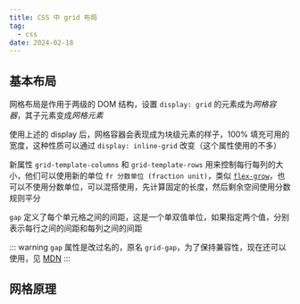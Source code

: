 ```yaml
---
title: CSS 中 grid 布局
tag:
  - css
date: 2024-02-18
---
```


## 基本布局

网格布局是作用于两级的 DOM 结构，设置 `display: grid` 的元素成为*网格容器*，其子元素变成*网格元素*

使用上述的 display 后，网格容器会表现成为块级元素的样子，100% 填充可用的宽度，这种性质可以通过 `display: inline-grid` 改变（这个属性使用的不多）

新属性 `grid-template-columns` 和 `grid-template-rows` 用来控制每行每列的大小，他们可以使用新的单位 `fr 分数单位 (fraction unit)`，类似 [`flex-grow`](./flex#flex-grow)，也可以不使用分数单位，可以混搭使用，先计算固定的长度，然后剩余空间使用分数规则平分

`gap`  定义了每个单元格之间的间距，这是一个单双值单位，如果指定两个值，分别表示每行之间的间距和每列之间的间距

::: warning
`gap` 属性是改过名的，原名 `grid-gap`，为了保持兼容性，现在还可以使用，见 [MDN](https://developer.mozilla.org/en-US/docs/Web/CSS/gap)
:::

## 网格原理
